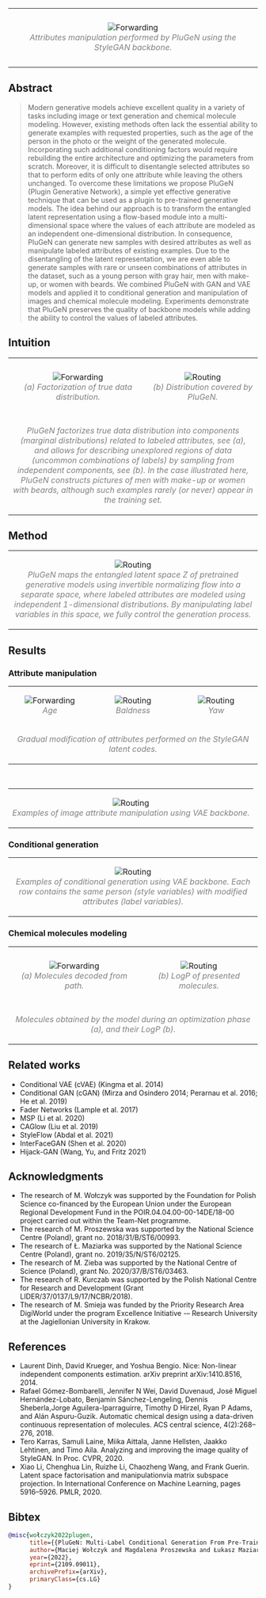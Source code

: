
<table><tr>
<td> 
  <p align="center" style="padding: 10px">
    <img alt="Forwarding" src="assets/img/attributes_change.png">
    <br>
    <em style="color: grey">Attributes manipulation performed by PluGeN using the StyleGAN backbone.</em>
  </p> 
</td>
</tr></table>

## Abstract 

> Modern generative models achieve excellent quality in a variety of tasks including image or text generation and chemical molecule modeling. However, existing methods often lack the essential ability to generate examples with requested properties, such as the age of the person in the photo or the weight of the generated molecule. Incorporating such additional conditioning factors would require rebuilding the entire architecture and optimizing the parameters from scratch. Moreover, it is difficult to disentangle selected attributes so that to perform edits of only one attribute while leaving the others unchanged. To overcome these limitations we propose PluGeN (Plugin Generative Network), a simple yet effective generative technique that can be used as a plugin to pre-trained generative models. The idea behind our approach is to transform the entangled latent representation using a flow-based module into a multi-dimensional space where the values of each attribute are modeled as an independent one-dimensional distribution. In consequence, PluGeN can generate new samples with desired attributes as well as manipulate labeled attributes of existing examples. Due to the disentangling of the latent representation, we are even able to generate samples with rare or unseen combinations of attributes in the dataset, such as a young person with gray hair, men with make-up, or women with beards. We combined PluGeN with GAN and VAE models and applied it to conditional generation and manipulation of images and chemical molecule modeling. Experiments demonstrate that PluGeN preserves the quality of backbone models while adding the ability to control the values of labeled attributes.

## Intuition

<table>
<tr>
<td> 
  <p align="center" style="padding: 10px">
    <img alt="Forwarding" src="assets/img/PluGEN_2D_9_mod3.png">
    <br>
    <em style="color: grey">(a) Factorization of true data distribution.</em>
  </p> 
</td>
<td> 
  <p align="center">
    <img alt="Routing" src="assets/img/PluGEN_2D_8_mod3.png">
    <br>
    <em style="color: grey">(b) Distribution covered by PluGeN.</em>
  </p> 
</td>
</tr>
<tr>  
    <td colspan="2">
    <p align="center">
        <em style="color: grey">PluGeN factorizes true data distribution into components (marginal distributions) related to labeled attributes, see (a), and allows for describing unexplored regions of data (uncommon combinations of labels) by sampling from independent components, see (b). In the case illustrated here, PluGeN constructs pictures of men with make-up or women with beards, although such examples rarely (or never) appear in the training set.</em>
    </p>
    </td>
</tr>
</table>

## Method

<table><tr>
<td> 
  <p align="center">
    <img alt="Routing" src="assets/img/schemat5.png">
    <br>
    <em style="color: grey">PluGeN maps the entangled latent space Z of pretrained generative models using invertible normalizing flow into a separate space, where labeled attributes are modeled using independent 1-dimensional distributions. By manipulating label variables in this space, we fully control the generation process.</em>
  </p> 
</td>
</tr></table>

## Results

### Attribute manipulation 

<table>
<tr>
<td width="33%"> 
  <p align="center">
    <img alt="Forwarding" src="assets/img/a.gif">
    <br>
    <em style="color: grey">Age</em>
  </p> 
</td>
<td width="33%"> 
  <p align="center">
    <img alt="Routing" src="assets/img/h.gif">
    <br>
    <em style="color: grey">Baldness</em>
  </p> 
</td>
<td width="33%"> 
  <p align="center">
    <img alt="Routing" src="assets/img/r.gif">
    <br>
    <em style="color: grey">Yaw</em>
  </p> 
</td>
</tr>
<tr>  
    <td colspan="3">
    <p align="center">
        <em style="color: grey">Gradual modification of attributes performed on the StyleGAN latent codes. </em>
    </p>
    </td>
</tr>
</table>

<br>

<table><tr>
<td> 
  <p align="center">
    <img alt="Routing" src="assets/img/vae-plugen-manipulation.png">
    <br>
    <em style="color: grey"> Examples of image attribute manipulation using VAE backbone.</em>
  </p> 
</td>
</tr></table>

### Conditional generation

<table><tr>
<td> 
  <p align="center">
    <img alt="Routing" src="assets/img/generation_without_frame.png">
    <br>
    <em style="color: grey"> Examples of conditional generation using VAE backbone. Each row contains the same person (style variables) with modified attributes (label variables).</em>
  </p> 
</td>
</tr></table>

### Chemical molecules modeling

<table>
<tr>
<td> 
  <p align="center" style="padding: 10px">
    <img alt="Forwarding" src="assets/img/traverse_mols_v2.png">
    <br>
    <em style="color: grey">(a) Molecules decoded from path.</em>
  </p> 
</td>
<td> 
  <p align="center">
    <img alt="Routing" src="assets/img/traverse_logP_v2.png">
    <br>
    <em style="color: grey">(b) LogP of presented molecules.</em>
  </p> 
</td>
</tr>
<tr>  
    <td colspan="2">
    <p align="center">
        <em style="color: grey"> Molecules obtained by the model during an optimization phase (a), and their LogP (b).</em>
    </p>
    </td>
</tr>
</table>

## Related works

  * Conditional VAE (cVAE)  (Kingma et al. 2014)
  * Conditional GAN (cGAN)  (Mirza and Osindero 2014; Perarnau et al. 2016; He et al. 2019)
  * Fader Networks  (Lample et al. 2017)
  * MSP  (Li et al. 2020)
  * CAGlow  (Liu et al. 2019) 
  * StyleFlow  (Abdal et al. 2021)
  * InterFaceGAN  (Shen et al. 2020)
  * Hijack-GAN  (Wang, Yu, and Fritz 2021)

## Acknowledgments

  * The research of M. Wołczyk was supported by the Foundation for Polish Science co-financed by the European Union under the European Regional Development Fund in the POIR.04.04.00-00-14DE/18-00 project carried out within the Team-Net programme.
  * The research of M. Proszewska was supported by the National Science Centre (Poland), grant no. 2018/31/B/ST6/00993.
  * The research of Ł. Maziarka was supported by the National Science Centre (Poland), grant no. 2019/35/N/ST6/02125. 
  * The research of M. Zieba was supported by the National Centre of Science (Poland), grant No. 2020/37/B/ST6/03463.
  * The research of R. Kurczab was supported by the Polish National Centre for Research and Development (Grant LIDER/37/0137/L9/17/NCBR/2018).
  * The research of M. Smieja was funded by the Priority Research Area DigiWorld under the program Excellence Initiative -– Research University at the Jagiellonian University in Krakow.

## References

  * Laurent Dinh, David Krueger, and Yoshua Bengio. Nice: Non-linear independent components estimation. arXiv preprint arXiv:1410.8516, 2014.
  * Rafael Gómez-Bombarelli, Jennifer N Wei, David Duvenaud, José Miguel Hernández-Lobato, Benjamín Sánchez-Lengeling, Dennis Sheberla,Jorge Aguilera-Iparraguirre, Timothy D Hirzel, Ryan P Adams, and Alán Aspuru-Guzik. Automatic chemical design using a data-driven continuous representation of molecules. ACS central science, 4(2):268–276, 2018.
  * Tero Karras, Samuli Laine, Miika Aittala, Janne Hellsten, Jaakko Lehtinen, and Timo Aila. Analyzing and improving the image quality of StyleGAN. In Proc. CVPR, 2020.
  * Xiao Li, Chenghua Lin, Ruizhe Li, Chaozheng Wang, and Frank Guerin. Latent space factorisation and manipulationvia matrix subspace projection. In International Conference on Machine Learning, pages 5916–5926. PMLR, 2020.

## Bibtex
```bibtex
@misc{wołczyk2022plugen,
      title={{PluGeN: Multi-Label Conditional Generation From Pre-Trained Models}}, 
      author={Maciej Wołczyk and Magdalena Proszewska and Łukasz Maziarka and Maciej Zięba and Patryk Wielopolski and Rafał Kurczab and Marek Śmieja},
      year={2022},
      eprint={2109.09011},
      archivePrefix={arXiv},
      primaryClass={cs.LG}
}
```